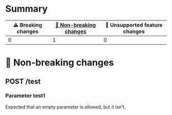 # Summary

| ⚠️ Breaking changes | [🙆 Non-breaking changes](#non-breaking-changes) | 🤷 Unsupported feature changes |
|---------------------|-------------------------------------------------|-------------------------------|
| 0                   | 1                                               | 0                             |

# <span id="non-breaking-changes"></span>🙆 Non-breaking changes

## **POST** /test

### Parameter test1

Expected that an empty parameter is allowed, but it isn't.

